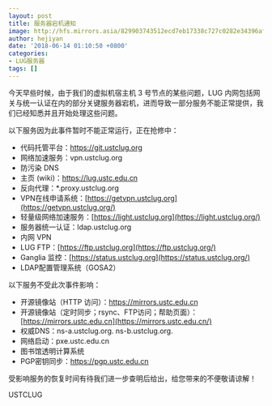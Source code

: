 ```yaml
---
layout: post
title: 服务器宕机通知
image: http://hfs.mirrors.asia/829903743512ecd7eb17338c727c0282e34396afc0606752b80b1d479faa7c16?type=image/png
author: hejiyan
date: '2018-06-14 01:10:50 +0800'
categories:
- LUG服务器
tags: []
---
```


今天早些时候，由于我们的虚拟机宿主机 3 号节点的某些问题，LUG 内网包括网关与统一认证在内的部分关键服务器宕机，进而导致一部分服务不能正常提供，我们已经知悉并且开始处理这些问题。



以下服务因为此事件暂时不能正常运行，正在抢修中：

- 代码托管平台：https://git.ustclug.org
- 网络加速服务：vpn.ustclug.org
- 防污染 DNS
- 主页 (wiki)：https://lug.ustc.edu.cn
- 反向代理：*.proxy.ustclug.org
- VPN在线申请系统：[https://getvpn.ustclug.org](https://getvpn.ustclug.org/)
- 轻量级网络加速服务：[https://light.ustclug.org](https://light.ustclug.org/)
- 服务器统一认证：ldap.ustclug.org
- 内网 VPN
- LUG FTP：[https://ftp.ustclug.org](https://ftp.ustclug.org/)
- Ganglia 监控：[https://status.ustclug.org](https://status.ustclug.org/)
- LDAP配置管理系统（GOSA2）



以下服务不受此次事件影响：

- 开源镜像站（HTTP 访问）：https://mirrors.ustc.edu.cn
- 开源镜像站（定时同步；rsync、FTP访问；帮助页面）：[https://mirrors.ustc.edu.cn](https://mirrors.ustc.edu.cn/)
- 权威DNS：ns-a.ustclug.org. ns-b.ustclug.org.
- 网络启动：pxe.ustc.edu.cn
- 图书馆透明计算系统
- PGP密钥同步：https://pgp.ustc.edu.cn



受影响服务的恢复时间有待我们进一步查明后给出，给您带来的不便敬请谅解！



USTCLUG